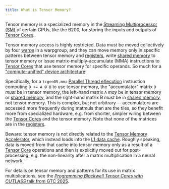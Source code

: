```yaml
---
title: What is Tensor Memory?
---
```


Tensor memory is a specialized memory in the
[Streaming Multiprocessor (SM)](/gpu-glossary/device-hardware/streaming-multiprocessor)
of certain GPUs, like the B200, for storing the inputs and outputs of
[Tensor Cores](/gpu-glossary/device-hardware/tensor-core).

Tensor memory access is highly restricted. Data must be moved collectively by
four [warps](/gpu-glossary/device-software/warp) in a warpgroup, and they can
move memory only in specific patterns between tensor memory and
[registers](/gpu-glossary/device-software/registers), write
[shared memory](/gpu-glossary/device-software/shared-memory) to tensor memory or
issue matrix-multiply-accumulate (MMA) instructions to
[Tensor Cores](/gpu-glossary/device-hardware/tensor-core) that use tensor memory
for specific operands. So much for a
["compute-unified" device architecture](/gpu-glossary/device-hardware/cuda-device-architecture)!

Specifically, for a `tcgen05.mma`
[Parallel Thread eXecution](/gpu-glossary/device-software/parallel-thread-execution)
instruction computing `D += A @ B` to use tensor memory, the "accumulator"
matrix `D` _must_ be in tensor memory, the left-hand matrix `A` _may_ be in
tensor memory or [shared memory](/gpu-glossary/device-software/shared-memory),
and the right-hand matrix B _must_ be in
[shared memory](/gpu-glossary/device-software/shared-memory), not tensor memory.
This is complex, but not arbitrary -- accumulators are accessed more frequently
during matmuls than are the tiles, so they benefit more from specialized
hardware, e.g. from shorter, simpler wiring between the
[Tensor Cores](/gpu-glossary/device-hardware/tensor-core) and the tensor memory.
Note that none of the matrices are in the
[registers](/gpu-glossary/device-software/registers).

Beware: tensor memory is not directly related to the
[Tensor Memory Accelerator](/gpu-glossary/device-hardware/tensor-memory-accelerator),
which instead loads into the
[L1 data cache](/gpu-glossary/device-hardware/l1-data-cache). Roughly speaking,
data is moved from that cache into tensor memory only as a result of a
[Tensor Core](/gpu-glossary/device-hardware/tensor-core) operations and then is
explicitly moved out for post-processing, e.g. the non-linearity after a matrix
multiplication in a neural network.

For details on tensor memory and patterns for its use in matrix multiplications,
see the
[_Programming Blackwell Tensor Cores with CUTLASS_ talk from GTC 2025](https://www.nvidia.com/en-us/on-demand/session/gtc25-s72720/).
